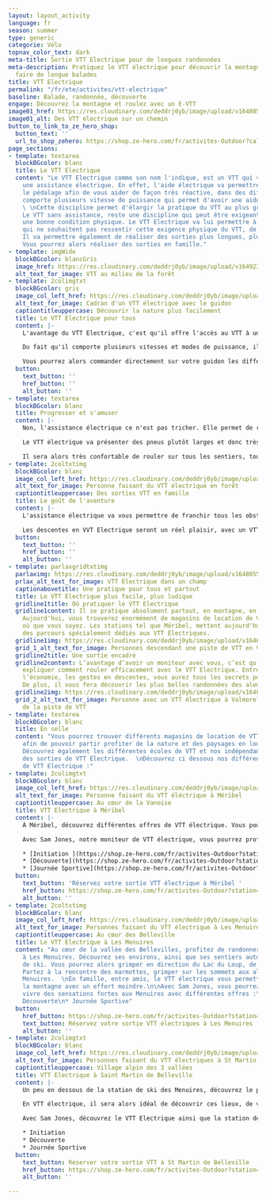 ```yaml
---
layout: layout_activity
language: fr
season: summer
type: generic
categorie: Vélo
topnav_color_text: dark
meta-title: Sortie VTT Electrique pour de longues randonnées
meta-description: Pratiquez le VTT électrique pour découvrir la montagne à vélo et
  faire de longue balades
title: VTT Electrique
permalink: "/fr/ete/activites/vtt-electrique"
baseline: Balade, randonnée, découverte
engage: Découvrez la montagne et roulez avec un E-VTT
image01_href: https://res.cloudinary.com/deddrj0yb/image/upload/v1648055624/website/summer/julian-hochgesang-jyoTLVMv9So-unsplash.jpg
image01_alt: Des VTT électrique sur un chemin
button_to_link_to_ze_hero_shop:
  button_text: ''
  url_to_shop_zehero: https://shop.ze-hero.com/fr/activites-Outdoor?calessonstype=all&catypegenderlistsummer=all&calessonsactivitytype=VTT&start-date=
page_sections:
- template: textarea
  blockBGcolor: blanc
  title: Le VTT Electrique
  content: "Le VTT Electrique comme son nom l'indique, est un VTT qui va comporter
    une assistance électrique. En effet, l'aide électrique va permettre d'assister
    le pédalage afin de vous aider de façon très réactive, dans des difficultés. Il
    comporte plusieurs vitesse de puissance qui permet d'avoir une aide plus importante.
    \ \nCette discipline permet d'élargir la pratique du VTT au plus grand nombre.
    Le VTT sans assistance, reste une discipline qui peut être exigeante, qui demande
    une bonne condition physique. Le VTT Electrique va lui permettre à des personnes
    qui ne souhaitent pas ressentir cette exigence physique du VTT, de partir en balade.
    Il va permettre également de réaliser des sorties plus longues, plus facilement.
    Vous pourrez alors réaliser des sorties en famille."
- template: imgWide
  blockBGcolor: blancGris
  image_href: https://res.cloudinary.com/deddrj0yb/image/upload/v1649234241/website/assets/Recadr%C3%A9es/vtt.png
  alt_text_for_image: VTT au milieu de la forêt
- template: 2colimgtxt
  blockBGcolor: gris
  image_col_left_href: https://res.cloudinary.com/deddrj0yb/image/upload/v1648055580/website/summer/markus-spiske-B80FcaDLWCc-unsplash.jpg
  alt_text_for_image: Cadran d'un VTT électrique avec le guidon
  captiontitleuppercase: Découvrir la nature plus facilement
  title: Le VTT Electrique pour tous
  content: |-
    L'avantage du VTT Electrique, c'est qu'il offre l'accès au VTT à un très large public. Son assistance permet d'ouvrir les possibilités de sorties longues, d'accéder à des lieux trop dur physiquement en VTT basique.

    Du fait qu'il comporte plusieurs vitesses et modes de puissance, il permet de jauger, en fonction de l'intensité que vous voulez mettre, sa vitesse. Si vous pédalez en puissance 1, la sortie sera très "sport", plus exigeante. La puissance maximale, elle va vous aider énormément mais la batterie se videra beaucoup plus vite. Par contre, l'aide de la puissance du VTT Electrique s'arrête à partir de 25km/h. Il faut trouver le bon équilibre entre l'assistance électrique, le pédalage, la difficulté, l'effort musculaire ainsi que l'économie de la batterie. L'inconvénient de ce VTT est que si votre batterie est à plat, le VTT est vraiment très lourd, il sera alors très difficile de grimper une côte sans assistance.

    Vous pourrez alors commander directement sur votre guidon les différents modes de puissance pour l'assistance électrique.
  button:
    text_button: ''
    href_button: ''
    alt_button: ''
- template: textarea
  blockBGcolor: blanc
  title: Progresser et s'amuser
  content: |-
    Non, l'assistance électrique ce n'est pas tricher. Elle permet de réussir des ascensions, des randonnées avec beaucoup plus de dénivelé et de kilomètres, à des personnes qui auraient plus réticent avec un VTT normal. Elle permet de progresser en VTT, de comprendre comment bien grimper, gérer ses vitesses et ses plateaux. C'est également un excellent moyen de découvrir la montagne pour des personnes qui ne veulent pas avoir une activité trop exigeante physiquement.

    Le VTT électrique va présenter des pneus plutôt larges et donc très stables. Vous pourrez descendre plus sereinement des chemins de cailloux techniques. Le poids plus important d'un VTT électrique que d'un VTT classique, sera réparti vers le bas au centre du cadre. Cela apporter aussi plus de stabilité au VTT.

    Il sera alors très confortable de rouler sur tous les sentiers, tous les types de terrains. Peu importe le dénivelé, les difficultés du passage et sa technicité, avec le VTT Electrique vous pourrez passer sans problème.
- template: 2coltxtimg
  blockBGcolor: blanc
  image_col_left_href: https://res.cloudinary.com/deddrj0yb/image/upload/v1648055609/website/summer/luca-beani-ht1qetmbaxs-unsplash.jpg
  alt_text_for_image: Personne faisant du VTT électrique en forêt
  captiontitleuppercase: Des sorties VTT en famille
  title: Le goût de l'aventure
  content: |-
    L'assistance électrique va vous permettre de franchir tous les obstacles et terrains. Vous pourrez alors vous concentrer pleinement sur votre trajectoire et le chemin sur lequel vous roulez.

    Les descentes en VVT Electrique seront un réel plaisir, avec un VTT qui sera stable, très joueur, rapide et maniable. Il permet "d'effacer" les grandes différences de niveau dans un groupe. Cela permet de partir dans un groupe beaucoup plus homogène qu'en VTT classique. Le goût de l'aventure ne fait que commencer et les sorties en VTT Electrique vous emmèneront découvrir de nouvelles expériences.
  button:
    text_button: ''
    href_button: ''
    alt_button: ''
- template: parlaxgridtxtimg
  parlaximg: https://res.cloudinary.com/deddrj0yb/image/upload/v1648055673/website/summer/matthias-patzuda-_ezqPPf8Cpk-unsplash.jpg
  prlax_alt_text_for_image: VTT Electrique dans un champ
  captionabovetitle: Une pratique pour tous et partout
  title: Le VTT Electrique plus facile, plus ludique
  gridline1title: Où pratiquer le VTT Electrique
  gridline1content: Il se pratique absolument partout, en montagne, en forêt, en garrigue.
    Aujourd'hui, vous trouverez énormément de magasins de location de VTT Electrique
    où que vous soyez. Les stations tel que Méribel, mettent aujourd'hui en place
    des parcours spécialement dédiés aux VTT Electriques.
  gridline1img: https://res.cloudinary.com/deddrj0yb/image/upload/v1646912722/website/summer/graziano-de-maio-EhwpPCZIzf4-unsplash.jpg
  grid_1_alt_text_for_image: Personnes descendant une piste de VTT en VTT électrique
  gridline2title: Une sortie encadré
  gridline2content: L’avantage d’avoir un moniteur avec vous, c’est qu’il va vous
    expliquer comment rouler efficacement avec le VTT Electrique. Entre la technique,
    l’économie, les gestes en descentes, vous aurez tous les secrets pour bien rouler.
    De plus, il vous fera découvrir les plus belles randonnées des alentours.
  gridline2img: https://res.cloudinary.com/deddrj0yb/image/upload/v1648110488/website/summer/IMG_20201110_155723.jpg
  grid_2_alt_text_for_image: Personne avec un VTT électrique à Valmorel au sommet
    de la piste de VTT
- template: textarea
  blockBGcolor: blanc
  title: En selle
  content: "Vous pourrez trouver différents magasins de location de VTT Electrique
    afin de pouvoir partir profiter de la nature et des paysages en louant votre vélo.
    Découvrez également les différentes écoles de VTT et nos indépendants qui proposent
    des sorties de VTT Electrique.  \nDécouvrez ci dessous nos différentes offres
    de VTT Electrique :"
- template: 2colimgtxt
  blockBGcolor: blanc
  image_col_left_href: https://res.cloudinary.com/deddrj0yb/image/upload/v1648132826/website/M%C3%A9ribel/48230034906_3f54e7e3a3_c.jpg
  alt_text_for_image: Personne faisant du VTT éléctrique à Méribel
  captiontitleuppercase: Au cœur de la Vanoise
  title: VTT Electrique à Méribel
  content: |-
    À Méribel, découvrez différentes offres de VTT électrique. Vous pourrez profiter de vous initier, de randonner en famille à VTT électrique au cœur des montagnes de Méribel. Entre ses hameaux, ses villages, ses lacs et ses prairies, découvrez la montagne sur selle pour un plaisir intense.

    Avec Sam Jones, notre moniteur de VTT électrique, vous pourrez profiter de différentes offres à VTT électrique à Méribel :

    * [Initiation ](https://shop.ze-hero.com/fr/activites-Outdoor?station=M%C3%A9ribel&calessonstype=all&catypegenderlistsummer=all&calessonsactivitytype=VTT&start-date=)
    * [Découverte](https://shop.ze-hero.com/fr/activites-Outdoor?station=M%C3%A9ribel&calessonstype=all&catypegenderlistsummer=all&calessonsactivitytype=VTT&start-date=)
    * [Journée Sportive](https://shop.ze-hero.com/fr/activites-Outdoor?station=M%C3%A9ribel&calessonstype=all&catypegenderlistsummer=all&calessonsactivitytype=VTT&start-date=)
  button:
    text_button: 'Réservez votre sortie VTT électrique à Méribel '
    href_button: https://shop.ze-hero.com/fr/activites-Outdoor?station=M%C3%A9ribel&calessonstype=all&catypegenderlistsummer=all&calessonsactivitytype=VTT&start-date=
    alt_button: ''
- template: 2coltxtimg
  blockBGcolor: blanc
  image_col_left_href: https://res.cloudinary.com/deddrj0yb/image/upload/v1648112274/website/VTT%20AE/M%C3%A9nuires/VTT_electrique-Vincent_LOTTENBERG-29232.jpg
  alt_text_for_image: Personnes faisant du VTT électrique à Les Menuires
  captiontitleuppercase: Au cœur des Belleville
  title: Le VTT Electrique à Les Menuires
  content: "Au cœur de la vallée des Bellevilles, profitez de randonner à VTT Electrique
    à Les Menuires. Découvrez ses environs, ainsi que ses sentiers autour de la station
    de ski. Vous pourrez alors grimper en direction du Lac du Loup, de Val Thorens.
    Partez à la rencontre des marmottes, grimper sur les sommets aux alentours des
    Menuires.  \nEn famille, entre amis, le VTT électrique vous permettra de découvrir
    la montagne avec un effort moindre.\n\nAvec Sam Jones, vous pourrez rouler, découvrir,
    vivre des sensations fortes aux Menuires avec différentes offres :\n\n* Initiation\n*
    Découverte\n* Journée Sportive"
  button:
    href_button: https://shop.ze-hero.com/fr/activites-Outdoor?station=Les+Menuires&calessonstype=all&catypegenderlistsummer=all&calessonsactivitytype=VTT&start-date=
    text_button: Réservez votre sortie VTT électriques à Les Menuires
    alt_button: ''
- template: 2colimgtxt
  blockBGcolor: blanc
  image_col_left_href: https://res.cloudinary.com/deddrj0yb/image/upload/v1644398781/website/resorts/les%20menuires/Balade_VTTAE_en_Famille-Jeremy_BERNARD-29086-1600px_uprpkk.jpg
  alt_text_for_image: Personnes faisant du VTT électriques à St Martin de Belleville
  captiontitleuppercase: Village alpin des 3 vallées
  title: VTT Electrique à Saint Martin de Belleville
  content: |-
    Un peu en dessous de la station de ski des Menuires, découvrez le petit village alpin et typique savoyard, Saint Martin de Belleville. D'ici, vous découvrirez de multiples randonnées et sentiers, afin de parcourir les environs du village, le patrimoine savoyard montagnard, ainsi que la nature.

    En VTT électrique, il sera alors idéal de découvrir ces lieux, de vivre une expérience forte, d'un moment de dépassement et de sensation forte.

    Avec Sam Jones, découvrez le VTT Electrique ainsi que la station de Saint Martin de Belleville avec différentes formules :

    * Initiation
    * Découverte
    * Journée Sportive
  button:
    text_button: Réserver votre sortie VTT à St Martin de Belleville
    href_button: https://shop.ze-hero.com/fr/activites-Outdoor?station=Saint+Martin+de+Belleville&calessonstype=all&catypegenderlistsummer=all&calessonsactivitytype=VTT&start-date=
    alt_button: ''

---
```

